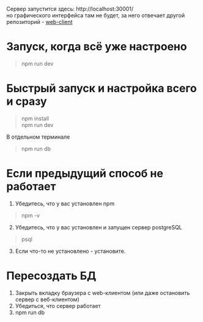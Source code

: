 Сервер запустится здесь: http://localhost:30001/  
но графического интерфейса там не будет, за него отвечает другой репозиторий - [web-client](https://github.com/me-ma-s/web-client)
# Запуск, когда всё уже настроено
> npm run dev
# Быстрый запуск и настройка всего и сразу
> npm install  
npm run dev

В отдельном терминале
> npm run db
# Если предыдущий способ не работает
1. Убедитесь, что у вас установлен npm
> npm -v
2. Убедитесь, что у вас установлен и запущен сервер postgreSQL 
> psql
3. Если что-то не установлено - установите.

# Пересоздать БД
1. Закрыть вкладку браузера с web-клиентом (или даже остановить сервер с веб-клиентом)
2. Убедиться, что сервер работает
3. npm run db
